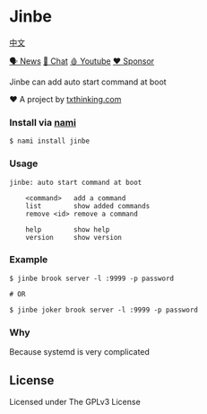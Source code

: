 # Jinbe

[中文](readme_zh.md)

[🗣 News](https://t.me/txthinking_news)
[💬 Chat](https://join.txthinking.com)
[🩸 Youtube](https://www.youtube.com/txthinking) 
[❤️ Sponsor](https://github.com/sponsors/txthinking)

Jinbe can add auto start command at boot

❤️ A project by [txthinking.com](https://www.txthinking.com)

### Install via [nami](https://github.com/txthinking/nami)

```
$ nami install jinbe
```

### Usage

	jinbe: auto start command at boot

        <command>   add a command
        list        show added commands
        remove <id> remove a command

        help        show help
        version     show version

### Example

    $ jinbe brook server -l :9999 -p password

	# OR

    $ jinbe joker brook server -l :9999 -p password

### Why

Because systemd is very complicated

## License

Licensed under The GPLv3 License
